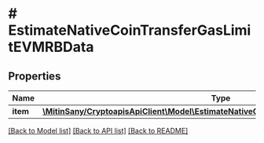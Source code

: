 # # EstimateNativeCoinTransferGasLimitEVMRBData

## Properties

Name | Type | Description | Notes
------------ | ------------- | ------------- | -------------
**item** | [**\MitinSany/CryptoapisApiClient\Model\EstimateNativeCoinTransferGasLimitEVMRBDataItem**](EstimateNativeCoinTransferGasLimitEVMRBDataItem.md) |  |

[[Back to Model list]](../../README.md#models) [[Back to API list]](../../README.md#endpoints) [[Back to README]](../../README.md)
